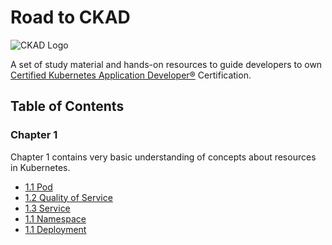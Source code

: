 # Road to CKAD

![CKAD Logo](https://www.cncf.io/wp-content/uploads/2021/09/kubernetes-ckad-color.svg)

A set of study material and hands-on resources to guide developers to own [Certified Kubernetes Application Developer®](https://www.cncf.io/certification/ckad/) Certification.

## Table of Contents

### Chapter 1

Chapter 1 contains very basic understanding of concepts about resources in Kubernetes.

 - [1.1 Pod](./Chapter-1/1.1-Pod/)
 - [1.2 Quality of Service](./Chapter-1/1.2-QoS/)
 - [1.3 Service](./Chapter-1/1.3-Service/)
 - [1.1 Namespace](./Chapter-1/1.4-Namespace/)
 - [1.1 Deployment](./Chapter-1/1.5-Deployment/)
